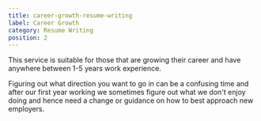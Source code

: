 ```yaml
---
title: career-growth-resume-writing
label: Career Growth
category: Resume Writing
position: 2
---
```

This service is suitable for those that are growing their career and have anywhere between 1-5 years work experience. 

Figuring out what direction you want to go in can be a confusing time and after our first year working we sometimes figure out what we don't enjoy doing and hence need a change or guidance on how to best approach new employers.
